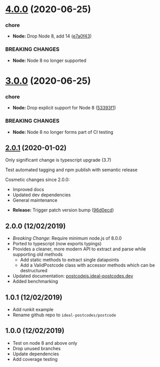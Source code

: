 # [4.0.0](https://github.com/ideal-postcodes/postcode/compare/3.0.0...4.0.0) (2020-06-25)


### chore

* **Node:** Drop Node 8, add 14 ([e7a0f43](https://github.com/ideal-postcodes/postcode/commit/e7a0f43dd9a3dabbd226eb203a364ee7397f3342))


### BREAKING CHANGES

* **Node:** Node 8 no longer supported

# [3.0.0](https://github.com/ideal-postcodes/postcode/compare/2.0.1...3.0.0) (2020-06-25)


### chore

* **Node:** Drop explicit support for Node 8 ([53393f1](https://github.com/ideal-postcodes/postcode/commit/53393f16a0f34979c26ff1dccce1ac077f335fb1))


### BREAKING CHANGES

* **Node:** Node 8 no longer forms part of CI testing

## [2.0.1](https://github.com/ideal-postcodes/postcode/compare/2.0.0...2.0.1) (2020-01-02)

Only significant change is typescript upgrade (3.7)

Test automated tagging and npm publish with semantic release

Cosmetic changes since 2.0.0:
- Improved docs
- Updated dev dependencies
- General maintenance

* **Release:** Trigger patch version bump ([96d0ecd](https://github.com/ideal-postcodes/postcode/commit/96d0ecdfdd996b9672092275e449d91ab515101c))

## 2.0.0 (12/02/2019)

- *Breaking Change*: Require minimum node.js of 8.0.0
- Ported to typescript (now exports typings)
- Provides a cleaner, more modern API to extract and parse while supporting old methods
  - Add static methods to extract single datapoints
  - Add a ValidPostcode class with accessor methods which can be destructured
- Updated documentation: [postcodejs.ideal-postcodes.dev](https://postcodejs.ideal-postcodes.dev)
- Added benchmarking

## 1.0.1 (12/02/2019)

- Add runkit example
- Rename github repo to `ideal-postcodes/postcode`

## 1.0.0 (12/02/2019)

- Test on node 8 and above only
- Drop unused branches
- Update dependencies
- Add coverage testing
